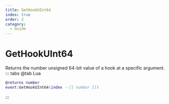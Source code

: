 ```yaml
---
title: GetHookUInt64
index: true
order: 2
category:
  - Guide
---
```


# GetHookUInt64
Returns the number unsigned 64-bit value of a hook at a specific argument.
::: tabs
@tab Lua
```lua
@returns number
event:GetHookUInt64(index --[[ number ]])
```

:::